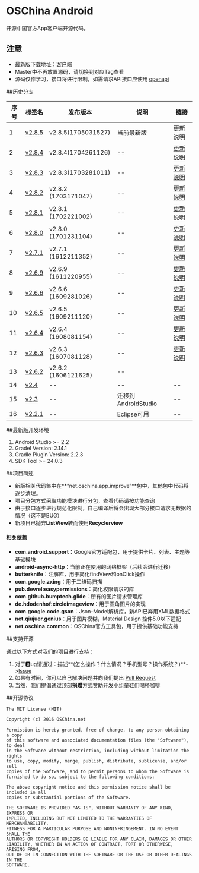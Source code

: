 # OSChina Android

开源中国官方App客户端开源代码。



## 注意

- 最新版下载地址：[客户端](http://www.oschina.net/app/)
- Master中不再放置源码，请切换到对应Tag查看
- 源码仅作学习，接口将进行限制，如需请求API接口应使用 [openapi](http://www.oschina.net/openapi)



##历史分支

| 序号 | 标签名                                      | 发布版本                |说明               | 链接               |
| ----| ---------------------------------------- | ------------------- | ---------------- |---------------- |
| 1 | [v2.8.5](http://git.oschina.net/oschina/android-app/tree/v2.8.5/) | v2.8.5(1705031527) |当前最新版 | [更新说明](https://www.oschina.net/news/84420/oschina-android-app-v285-release) | 
| 2 | [v2.8.4](http://git.oschina.net/oschina/android-app/tree/v2.8.4/) | v2.8.4(1704261126) |-- | [更新说明](https://www.oschina.net/news/84213/oschina-android-app-v284-release) |
| 3 | [v2.8.3](http://git.oschina.net/oschina/android-app/tree/v2.8.3/) | v2.8.3(1703281011) | -- | [更新说明](https://www.oschina.net/news/83315/oschina-android-app-v283-release) |
| 4 | [v2.8.2](http://git.oschina.net/oschina/android-app/tree/v2.8.2/) | v2.8.2 (1703171047) | -- | [更新说明](https://www.oschina.net/news/82984/oschina-android-app-v282-release) |
| 5 | [v2.8.1](http://git.oschina.net/oschina/android-app/tree/v2.8.1/) | v2.8.1 (1702221002) | --| [更新说明](https://www.oschina.net/news/82172/oschina-android-app-v281-release) |
| 6 | [v2.8.0](http://git.oschina.net/oschina/android-app/tree/v2.8.0/) | v2.8.0 (1701231104) | -- | [更新说明](https://www.oschina.net/news/81253/oschina-android-app-v280-release) |
| 7 | [v2.7.1](http://git.oschina.net/oschina/android-app/tree/v2.7.1/) | v2.7.1 (1612211352) | -- | [更新说明](https://www.oschina.net/news/80229/oschina-android-app-v271-release) |
| 8 | [v2.6.9](http://git.oschina.net/oschina/android-app/tree/v2.6.9/) | v2.6.9 (1611220955) | -- |[更新说明](https://www.oschina.net/news/79281/oschina-android-client-v269-release) |
| 9 | [v2.6.6](http://git.oschina.net/oschina/android-app/tree/v2.6.6/) | v2.6.6 (1609281026) | -- |[更新说明](https://www.oschina.net/news/77610/oschina-android-client-v266-release) |
| 10 | [v2.6.5](http://git.oschina.net/oschina/android-app/tree/v2.6.5/) | v2.6.5 (1609211120) | -- |[更新说明](https://www.oschina.net/news/77332/oschina-android-client-v265-release)|
| 11 | [v2.6.4](http://git.oschina.net/oschina/android-app/tree/v2.6.4/) | v2.6.4 (1608081154) | -- |[更新说明](https://www.oschina.net/news/75938/oschina-client-v264-release)|
| 12 | [v2.6.3](http://git.oschina.net/oschina/android-app/tree/v2.6.3/) | v2.6.3 (1607081128) | -- |[更新说明](https://www.oschina.net/news/75027/oschina-client-v263-release)|
| 13 | [v2.6.2](http://git.oschina.net/oschina/android-app/tree/v2.6.2/) | v2.6.2 (1606121625) | -- |                  |
| 14 | [v2.4](http://git.oschina.net/oschina/android-app/tree/v2.4/) | --  | --               | --               |
| 15 | [v2.3](http://git.oschina.net/oschina/android-app/tree/v2.3/) | -- | 迁移到AndroidStudio  | -- |
| 16 | [v2.2.1](http://git.oschina.net/oschina/android-app/tree/v2.2.1/) | -- | Eclipse可用 | --  |



##最新版开发环境

1. Android Studio >= 2.2
2. Gradel Version: 2.14.1
3. Gradle Plugin Version: 2.2.3
4. SDK Tool >= 24.0.3



##项目简述

- 新版相关代码集中在**“net.oschina.app.improve”**包中，其他包中代码将逐步清理。
- 项目分包方式采取功能模块进行分包，查看代码请按功能查询
- 由于接口逐步进行规范化限制，自己编译后将会出现大部分接口请求无数据的情况（这不是BUG）
- 新项目已抛弃**ListView**转而使用**Recyclerview**

#### 相关依赖

- **com.android.support**：Google官方适配包，用于提供卡片、列表、主题等基础模块
- **android-async-http**：当前正在使用的网络框架（后续会进行迁移）
- **butterknife**：注解库，用于简化findView和onClick操作
- **com.google.zxing**：用于二维码扫描
- **pub.devrel:easypermissions**：简化权限请求的库
- **com.github.bumptech.glide**：所有的图片请求管理库
- **de.hdodenhof:circleimageview**：用于圆角图片的实现
- **com.google.code.gson**：Json-Model解析库，新API已弃用XML数据格式
- **net.qiujuer.genius**：用于图片模糊，Material Design 控件5.0以下适配
- **net.oschina.common**：OSChina官方工具包，用于提供基础功能支持



##支持开源

通过以下方式对我们的项目进行支持：

1. 对于🅱ug请通过：描述**(怎么操作？什么情况？手机型号？操作系统？)**->[Issue](http://git.oschina.net/oschina/android-app/issues/new?issue%5Bassignee_id%5D=&issue%5Bmilestone_id%5D=)
2. 如果有时间，你可以自己解决问题并向我们提出 [Pull Request](http://git.oschina.net/oschina/android-app/pulls)
3. 当然，我们提倡通过顶部**捐赠**方式赞助开发小组童鞋们喝杯咖啡



##开源协议

	The MIT License (MIT)

	Copyright (c) 2016 OSChina.net

	Permission is hereby granted, free of charge, to any person obtaining a copy
	of this software and associated documentation files (the "Software"), to deal
	in the Software without restriction, including without limitation the rights
	to use, copy, modify, merge, publish, distribute, sublicense, and/or sell
	copies of the Software, and to permit persons to whom the Software is
	furnished to do so, subject to the following conditions:

	The above copyright notice and this permission notice shall be included in all
	copies or substantial portions of the Software.

	THE SOFTWARE IS PROVIDED "AS IS", WITHOUT WARRANTY OF ANY KIND, EXPRESS OR
	IMPLIED, INCLUDING BUT NOT LIMITED TO THE WARRANTIES OF MERCHANTABILITY,
	FITNESS FOR A PARTICULAR PURPOSE AND NONINFRINGEMENT. IN NO EVENT SHALL THE
	AUTHORS OR COPYRIGHT HOLDERS BE LIABLE FOR ANY CLAIM, DAMAGES OR OTHER
	LIABILITY, WHETHER IN AN ACTION OF CONTRACT, TORT OR OTHERWISE, ARISING FROM,
	OUT OF OR IN CONNECTION WITH THE SOFTWARE OR THE USE OR OTHER DEALINGS IN THE
	SOFTWARE.
